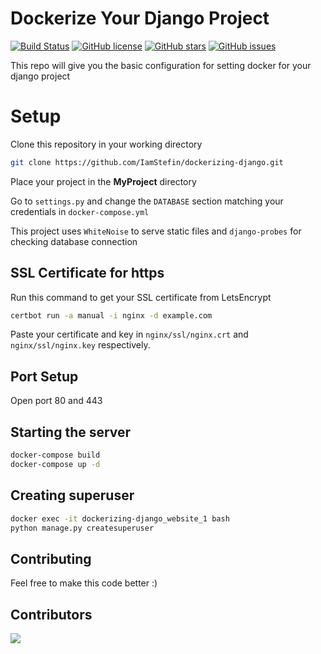 # Dockerize Your Django Project
[![Build Status](https://travis-ci.com/IamStefin/dockerizing-django.svg?branch=master)](https://travis-ci.com/IamStefin/dockerizing-django)
[![GitHub license](https://img.shields.io/github/license/IamStefin/dockerizing-django)](https://github.com/IamStefin/dockerizing-django/blob/master/LICENSE)
[![GitHub stars](https://img.shields.io/github/stars/IamStefin/dockerizing-django)](https://github.com/IamStefin/dockerizing-django/stargazers)
[![GitHub issues](https://img.shields.io/github/issues/IamStefin/dockerizing-django)](https://github.com/IamStefin/dockerizing-django/issues)

This repo will give you the basic configuration for setting docker for your django project

# Setup

Clone this repository in your working directory

```bash
git clone https://github.com/IamStefin/dockerizing-django.git
```

Place your project in the **MyProject** directory 

Go to `settings.py` and change the `DATABASE` section matching your credentials in `docker-compose.yml`

This project uses `WhiteNoise` to serve static files and `django-probes` for checking database connection

## SSL Certificate for https

Run this command to get your SSL certificate from LetsEncrypt

```bash
certbot run -a manual -i nginx -d example.com
```

Paste your certificate and key in `nginx/ssl/nginx.crt` and `nginx/ssl/nginx.key` respectively. 

## Port Setup

Open port 80 and 443

## Starting the server 

```bash
docker-compose build
docker-compose up -d
```

## Creating superuser

```bash
docker exec -it dockerizing-django_website_1 bash
python manage.py createsuperuser
```

## Contributing

Feel free to make this code better :)

## Contributors

<a href="https://github.com/iamstefin/dockerizing-django/graphs/contributors">
  <img src="https://contributors-img.web.app/image?repo=iamstefin/dockerizing-django" />
</a>

